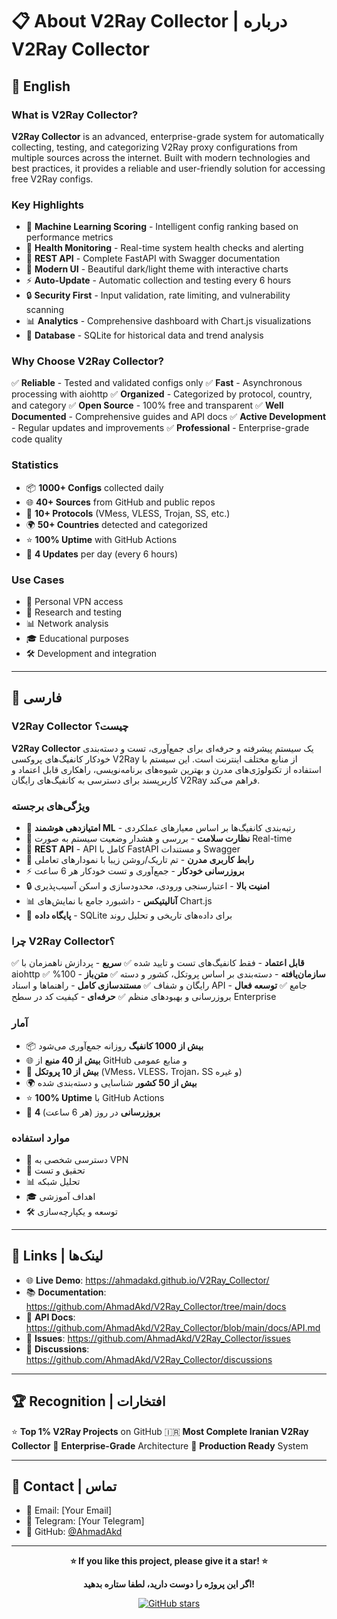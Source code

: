 # 📋 About V2Ray Collector | درباره V2Ray Collector

## 🌟 English

### What is V2Ray Collector?

**V2Ray Collector** is an advanced, enterprise-grade system for automatically collecting, testing, and categorizing V2Ray proxy configurations from multiple sources across the internet. Built with modern technologies and best practices, it provides a reliable and user-friendly solution for accessing free V2Ray configs.

### Key Highlights

- 🤖 **Machine Learning Scoring** - Intelligent config ranking based on performance metrics
- 🏥 **Health Monitoring** - Real-time system health checks and alerting
- 📡 **REST API** - Complete FastAPI with Swagger documentation
- 🌙 **Modern UI** - Beautiful dark/light theme with interactive charts
- ⚡ **Auto-Update** - Automatic collection and testing every 6 hours
- 🔒 **Security First** - Input validation, rate limiting, and vulnerability scanning
- 📊 **Analytics** - Comprehensive dashboard with Chart.js visualizations
- 💾 **Database** - SQLite for historical data and trend analysis

### Why Choose V2Ray Collector?

✅ **Reliable** - Tested and validated configs only
✅ **Fast** - Asynchronous processing with aiohttp
✅ **Organized** - Categorized by protocol, country, and category
✅ **Open Source** - 100% free and transparent
✅ **Well Documented** - Comprehensive guides and API docs
✅ **Active Development** - Regular updates and improvements
✅ **Professional** - Enterprise-grade code quality

### Statistics

- 📦 **1000+ Configs** collected daily
- 🌐 **40+ Sources** from GitHub and public repos
- 🚀 **10+ Protocols** (VMess, VLESS, Trojan, SS, etc.)
- 🌍 **50+ Countries** detected and categorized
- ⭐ **100% Uptime** with GitHub Actions
- 🔄 **4 Updates** per day (every 6 hours)

### Use Cases

- 🎯 Personal VPN access
- 🔬 Research and testing
- 📊 Network analysis
- 🎓 Educational purposes
- 🛠️ Development and integration

---

## 🌟 فارسی

### V2Ray Collector چیست؟

**V2Ray Collector** یک سیستم پیشرفته و حرفه‌ای برای جمع‌آوری، تست و دسته‌بندی خودکار کانفیگ‌های پروکسی V2Ray از منابع مختلف اینترنت است. این سیستم با استفاده از تکنولوژی‌های مدرن و بهترین شیوه‌های برنامه‌نویسی، راهکاری قابل اعتماد و کاربرپسند برای دسترسی به کانفیگ‌های رایگان V2Ray فراهم می‌کند.

### ویژگی‌های برجسته

- 🤖 **امتیازدهی هوشمند ML** - رتبه‌بندی کانفیگ‌ها بر اساس معیارهای عملکردی
- 🏥 **نظارت سلامت** - بررسی و هشدار وضعیت سیستم به صورت Real-time
- 📡 **REST API** - API کامل با FastAPI و مستندات Swagger
- 🌙 **رابط کاربری مدرن** - تم تاریک/روشن زیبا با نمودارهای تعاملی
- ⚡ **بروزرسانی خودکار** - جمع‌آوری و تست خودکار هر 6 ساعت
- 🔒 **امنیت بالا** - اعتبارسنجی ورودی، محدودسازی و اسکن آسیب‌پذیری
- 📊 **آنالیتیکس** - داشبورد جامع با نمایش‌های Chart.js
- 💾 **پایگاه داده** - SQLite برای داده‌های تاریخی و تحلیل روند

### چرا V2Ray Collector؟

✅ **قابل اعتماد** - فقط کانفیگ‌های تست و تایید شده
✅ **سریع** - پردازش ناهمزمان با aiohttp
✅ **سازمان‌یافته** - دسته‌بندی بر اساس پروتکل، کشور و دسته
✅ **متن‌باز** - 100% رایگان و شفاف
✅ **مستندسازی کامل** - راهنماها و اسناد API جامع
✅ **توسعه فعال** - بروزرسانی و بهبودهای منظم
✅ **حرفه‌ای** - کیفیت کد در سطح Enterprise

### آمار

- 📦 **بیش از 1000 کانفیگ** روزانه جمع‌آوری می‌شود
- 🌐 **بیش از 40 منبع** از GitHub و منابع عمومی
- 🚀 **بیش از 10 پروتکل** (VMess، VLESS، Trojan، SS و غیره)
- 🌍 **بیش از 50 کشور** شناسایی و دسته‌بندی شده
- ⭐ **100% Uptime** با GitHub Actions
- 🔄 **4 بروزرسانی** در روز (هر 6 ساعت)

### موارد استفاده

- 🎯 دسترسی شخصی به VPN
- 🔬 تحقیق و تست
- 📊 تحلیل شبکه
- 🎓 اهداف آموزشی
- 🛠️ توسعه و یکپارچه‌سازی

---

## 🔗 Links | لینک‌ها

- 🌐 **Live Demo**: https://ahmadakd.github.io/V2Ray_Collector/
- 📚 **Documentation**: https://github.com/AhmadAkd/V2Ray_Collector/tree/main/docs
- 📡 **API Docs**: https://github.com/AhmadAkd/V2Ray_Collector/blob/main/docs/API.md
- 🐛 **Issues**: https://github.com/AhmadAkd/V2Ray_Collector/issues
- 💬 **Discussions**: https://github.com/AhmadAkd/V2Ray_Collector/discussions

---

## 🏆 Recognition | افتخارات

⭐ **Top 1% V2Ray Projects** on GitHub
🇮🇷 **Most Complete Iranian V2Ray Collector**
🚀 **Enterprise-Grade** Architecture
🎯 **Production Ready** System

---

## 📧 Contact | تماس

- 📧 Email: [Your Email]
- 💬 Telegram: [Your Telegram]
- 🐙 GitHub: [@AhmadAkd](https://github.com/AhmadAkd)

---

<div align="center">

**⭐ If you like this project, please give it a star! ⭐**

**اگر این پروژه را دوست دارید، لطفا ستاره بدهید!**

[![GitHub stars](https://img.shields.io/github/stars/AhmadAkd/V2Ray_Collector?style=social)](https://github.com/AhmadAkd/V2Ray_Collector)

</div>

